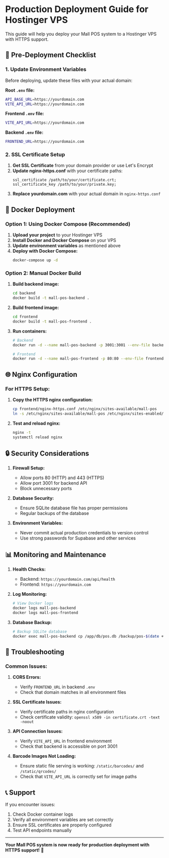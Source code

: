 # Production Deployment Guide for Hostinger VPS

This guide will help you deploy your Mall POS system to a Hostinger VPS with HTTPS support.

## 🚀 Pre-Deployment Checklist

### 1. Update Environment Variables

Before deploying, update these files with your actual domain:

**Root `.env` file:**
```bash
API_BASE_URL=https://yourdomain.com
VITE_API_URL=https://yourdomain.com
```

**Frontend `.env` file:**
```bash
VITE_API_URL=https://yourdomain.com
```

**Backend `.env` file:**
```bash
FRONTEND_URL=https://yourdomain.com
```

### 2. SSL Certificate Setup

1. **Get SSL Certificate** from your domain provider or use Let's Encrypt
2. **Update nginx-https.conf** with your certificate paths:
   ```nginx
   ssl_certificate /path/to/your/certificate.crt;
   ssl_certificate_key /path/to/your/private.key;
   ```
3. **Replace yourdomain.com** with your actual domain in `nginx-https.conf`

## 🐳 Docker Deployment

### Option 1: Using Docker Compose (Recommended)

1. **Upload your project** to your Hostinger VPS
2. **Install Docker and Docker Compose** on your VPS
3. **Update environment variables** as mentioned above
4. **Deploy with Docker Compose:**
   ```bash
   docker-compose up -d
   ```

### Option 2: Manual Docker Build

1. **Build backend image:**
   ```bash
   cd backend
   docker build -t mall-pos-backend .
   ```

2. **Build frontend image:**
   ```bash
   cd frontend
   docker build -t mall-pos-frontend .
   ```

3. **Run containers:**
   ```bash
   # Backend
   docker run -d --name mall-pos-backend -p 3001:3001 --env-file backend/.env mall-pos-backend
   
   # Frontend
   docker run -d --name mall-pos-frontend -p 80:80 --env-file frontend/.env mall-pos-frontend
   ```

## 🌐 Nginx Configuration

### For HTTPS Setup:

1. **Copy the HTTPS nginx configuration:**
   ```bash
   cp frontend/nginx-https.conf /etc/nginx/sites-available/mall-pos
   ln -s /etc/nginx/sites-available/mall-pos /etc/nginx/sites-enabled/
   ```

2. **Test and reload nginx:**
   ```bash
   nginx -t
   systemctl reload nginx
   ```

## 🔒 Security Considerations

1. **Firewall Setup:**
   - Allow ports 80 (HTTP) and 443 (HTTPS)
   - Allow port 3001 for backend API
   - Block unnecessary ports

2. **Database Security:**
   - Ensure SQLite database file has proper permissions
   - Regular backups of the database

3. **Environment Variables:**
   - Never commit actual production credentials to version control
   - Use strong passwords for Supabase and other services

## 📊 Monitoring and Maintenance

1. **Health Checks:**
   - Backend: `https://yourdomain.com/api/health`
   - Frontend: `https://yourdomain.com`

2. **Log Monitoring:**
   ```bash
   # View Docker logs
   docker logs mall-pos-backend
   docker logs mall-pos-frontend
   ```

3. **Database Backup:**
   ```bash
   # Backup SQLite database
   docker exec mall-pos-backend cp /app/db/pos.db /backup/pos-$(date +%Y%m%d).db
   ```

## 🔧 Troubleshooting

### Common Issues:

1. **CORS Errors:**
   - Verify `FRONTEND_URL` in backend `.env`
   - Check that domain matches in all environment files

2. **SSL Certificate Issues:**
   - Verify certificate paths in nginx configuration
   - Check certificate validity: `openssl x509 -in certificate.crt -text -noout`

3. **API Connection Issues:**
   - Verify `VITE_API_URL` in frontend environment
   - Check that backend is accessible on port 3001

4. **Barcode Images Not Loading:**
   - Ensure static file serving is working: `/static/barcodes/` and `/static/qrcodes/`
   - Check that `VITE_API_URL` is correctly set for image paths

## 📞 Support

If you encounter issues:
1. Check Docker container logs
2. Verify all environment variables are set correctly
3. Ensure SSL certificates are properly configured
4. Test API endpoints manually

---

**Your Mall POS system is now ready for production deployment with HTTPS support!** 🎉